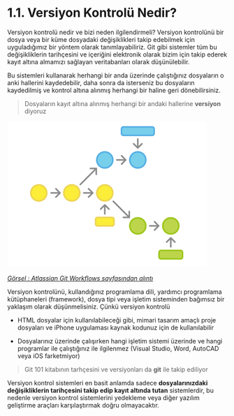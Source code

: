 # 1.1. Versiyon  Kontrolü Nedir?

Versiyon kontrolü nedir ve bizi neden ilgilendirmeli? Versiyon kontrolünü bir dosya veya bir küme dosyadaki değişiklikleri takip edebilmek için uyguladığımız bir yöntem olarak tanımlayabiliriz. Git gibi sistemler tüm bu değişikliklerin tarihçesini ve içeriğini elektronik olarak bizim için takip ederek kayıt altına almamızı sağlayan veritabanları olarak düşünülebilir.

Bu sistemleri kullanarak herhangi bir anda üzerinde çalıştığınız dosyaların o anki hallerini kaydedebilir, daha sonra da isterseniz bu dosyaların kaydedilmiş ve kontrol altına alınmış herhangi bir haline geri dönebilirsiniz.

> Dosyaların kayıt altına alınmış herhangi bir andaki hallerine **versiyon** diyoruz


![Versiyon Kontrolü Nedir?](./what-is-vcs.png "Versiyon Kontrolü Nedir?")

*[Görsel : Atlassian Git Workflows sayfasından alıntı](https://www.atlassian.com/git/workflows "Git Workflows")*

Versiyon kontrolünü, kullandığınız programlama dili, yardımcı programlama kütüphaneleri (framework), dosya tipi veya işletim sisteminden bağımsız bir yaklaşım olarak düşünmelisiniz. Çünkü versiyon kontrolü


* HTML dosyalar için kullanılabileceği gibi, mimari tasarım amaçlı proje dosyaları ve iPhone uygulaması kaynak kodunuz için de kullanılabilir

* Dosyalarınız üzerinde çalışırken hangi işletim sistemi üzerinde ve hangi programlar ile çalıştığınız ile ilgilenmez (Visual Studio, Word, AutoCAD veya iOS farketmiyor)

> Git 101 kitabının tarhçesini ve versiyonları da **git** ile takip ediliyor

Versiyon kontrol sistemleri en basit anlamda sadece **dosyalarınızdaki değişikliklerin tarihçesini takip edip kayıt altında tutan** sistemlerdir, bu nedenle versiyon kontrol sistemlerini yedekleme veya diğer yazılım geliştirme araçları karşılaştırmak doğru olmayacaktır.
